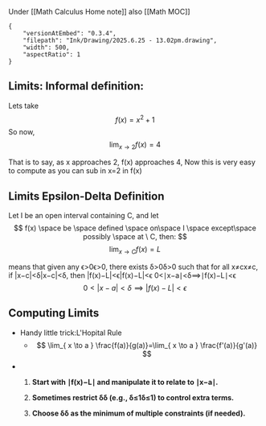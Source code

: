Under [[Math Calculus Home note]]
also [[Math MOC]]

```handdrawn-ink
{
	"versionAtEmbed": "0.3.4",
	"filepath": "Ink/Drawing/2025.6.25 - 13.02pm.drawing",
	"width": 500,
	"aspectRatio": 1
}
```
## Limits: Informal definition:
Lets take 
$$
f(x)=x^2+1
$$
So now, 
$$
\lim_{ x \to 2 }f(x)= 4 
$$

That is to say, as x approaches 2, f(x) approaches 4, Now this is very easy to compute as you can sub in x=2 in f(x)
## Limits Epsilon-Delta Definition
Let I be an open interval containing C, and let $$
f(x) \space be \space defined \space on\space I \space except\space possibly \space at \ C, then:
$$ 
$$
\lim_{ x \to C } f(x)=L 
$$


means that given any ϵ>0ϵ>0, there exists δ>0δ>0 such that for all x≠cx≠c, if |x−c|<δ|x−c|<δ, then |f(x)−L|<ϵ|f(x)−L|<ϵ
0<∣x−a∣<δ⟹∣f(x)−L∣<ϵ
$$
0<|x-a|<\delta \implies |f(x)-L|<\epsilon
$$

## Computing Limits

- Handy little trick:L'Hopital Rule
	- $$ 
	\lim_{ x \to a } \frac{f(a)}{g(a)}=\lim_{ x \to a } \frac{f'(a)}{g'(a)}  
	 $$
- 
	1. **Start with ∣f(x)−L∣ and manipulate it to relate to ∣x−a∣.**
    
	2. **Sometimes restrict δδ (e.g., δ≤1δ≤1) to control extra terms.**
    
	3. **Choose δδ as the minimum of multiple constraints (if needed).**
